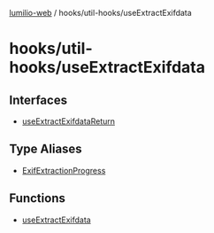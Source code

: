 [lumilio-web](../../../modules.md) / hooks/util-hooks/useExtractExifdata

# hooks/util-hooks/useExtractExifdata

## Interfaces

- [useExtractExifdataReturn](interfaces/useExtractExifdataReturn.md)

## Type Aliases

- [ExifExtractionProgress](type-aliases/ExifExtractionProgress.md)

## Functions

- [useExtractExifdata](functions/useExtractExifdata.md)
